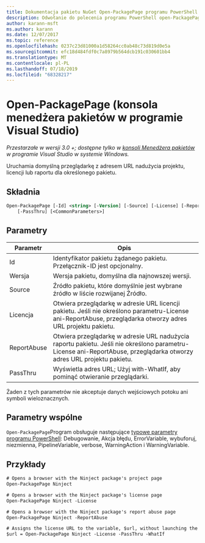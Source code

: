 ```yaml
---
title: Dokumentacja pakietu NuGet Open-PackagePage programu PowerShell
description: Odwołanie do polecenia programu PowerShell open-PackagePage w konsoli Menedżera pakietów NuGet w programie Visual Studio.
author: karann-msft
ms.author: karann
ms.date: 12/07/2017
ms.topic: reference
ms.openlocfilehash: 0237c23d81000a1d58264cc0ab48c73d819d0e5a
ms.sourcegitcommit: efc18d484fdf0c7a8979b564dcb191c030601bb4
ms.translationtype: MT
ms.contentlocale: pl-PL
ms.lasthandoff: 07/18/2019
ms.locfileid: "68328217"
---
```

# <a name="open-packagepage-package-manager-console-in-visual-studio"></a>Open-PackagePage (konsola menedżera pakietów w programie Visual Studio)

*Przestarzałe w wersji 3.0 +; dostępne tylko w [konsoli Menedżera pakietów](../../consume-packages/install-use-packages-powershell.md) w programie Visual Studio w systemie Windows.*

Uruchamia domyślną przeglądarkę z adresem URL nadużycia projektu, licencji lub raportu dla określonego pakietu.

## <a name="syntax"></a>Składnia

```ps
Open-PackagePage [-Id] <string> [-Version] [-Source] [-License] [-ReportAbuse]
    [-PassThru] [<CommonParameters>]
```

## <a name="parameters"></a>Parametry

| Parametr | Opis |
| --- | --- |
| Id | Identyfikator pakietu żądanego pakietu. Przełącznik-ID jest opcjonalny. |
| Wersja | Wersja pakietu, domyślna dla najnowszej wersji. |
| Source | Źródło pakietu, które domyślnie jest wybrane źródło w liście rozwijanej Źródło. |
| Licencja | Otwiera przeglądarkę w adresie URL licencji pakietu. Jeśli nie określono parametru-License ani-ReportAbuse, przeglądarka otworzy adres URL projektu pakietu. |
| ReportAbuse | Otwiera przeglądarkę w adresie URL nadużycia raportu pakietu. Jeśli nie określono parametru-License ani-ReportAbuse, przeglądarka otworzy adres URL projektu pakietu. |
| PassThru | Wyświetla adres URL; Użyj with-WhatIf, aby pominąć otwieranie przeglądarki. |

Żaden z tych parametrów nie akceptuje danych wejściowych potoku ani symboli wieloznacznych.

## <a name="common-parameters"></a>Parametry wspólne

`Open-PackagePage`Program obsługuje następujące [typowe parametry programu PowerShell](http://go.microsoft.com/fwlink/?LinkID=113216): Debugowanie, Akcja błędu, ErrorVariable, wybuforuj, niezmienna, PipelineVariable, verbose, WarningAction i WarningVariable.

## <a name="examples"></a>Przykłady

```ps
# Opens a browser with the Ninject package's project page
Open-PackagePage Ninject

# Opens a browser with the Ninject package's license page
Open-PackagePage Ninject -License

# Opens a browser with the Ninject package's report abuse page  
Open-PackagePage Ninject -ReportAbuse

# Assigns the license URL to the variable, $url, without launching the browser
$url = Open-PackagePage Ninject -License -PassThru -WhatIf
```